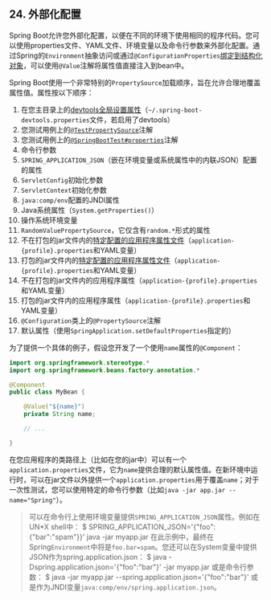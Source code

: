 ## 24. 外部化配置

Spring Boot允许您外部化配置，以便在不同的环境下使用相同的程序代码。您可以使用properties文件、YAML文件、环境变量以及命令行参数来外部化配置。通过Spring的`Environment`抽象访问或通过`@ConfigurationProperties`[绑定到结构化对象](24.7.Type-safe_Configuration_Properties.md)，可以使用`@Value`注解将属性值直接注入到bean中。 

Spring Boot使用一个非常特别的`PropertySource`加载顺序，旨在允许合理地覆盖属性值。属性按以下顺序：

1. 在您主目录上的[devtools全局设置属性](../III.Using_Spring_Boot/20.4.Global_settings.md)（`~/.spring-boot-devtools.properties`文件，若启用了devtools）
2. 您测试用例上的[`@TestPropertySource`](https://docs.spring.io/spring/docs/4.3.24.RELEASE/javadoc-api/org/springframework/test/context/TestPropertySource.html)注解
3. 您测试用例上的[`@SpringBootTest#properties`](https://docs.spring.io/spring-boot/docs/1.5.21.RELEASE/api/org/springframework/boot/test/context/SpringBootTest.html)注解
4. 命令行参数
5. `SPRING_APPLICATION_JSON`（嵌在环境变量或系统属性中的内联JSON）配置的属性
6. `ServletConfig`初始化参数
7. `ServletContext`初始化参数
8. `java:comp/env`配置的JNDI属性
9. Java系统属性（`System.getProperties()`）
10. 操作系统环境变量
11. `RandomValuePropertySource`，它仅含有`random.*`形式的属性
12. 不在打包的jar文件内的[特定配置的应用程序属性文件](24.4.Profile_specific_properties.md)（`application-{profile}.properties`和YAML变量）
13. 打包的jar文件内的[特定配置的应用程序属性文件](24.4.Profile_specific_properties.md)（`application-{profile}.properties`和YAML变量）
14. 不在打包的jar文件内的应用程序属性（`application-{profile}.properties`和YAML变量）
15. 打包的jar文件内的应用程序属性（`application-{profile}.properties`和YAML变量）
16. `@Configuration`类上的`@PropertySource`注解
17. 默认属性（使用`SpringApplication.setDefaultProperties`指定的）

为了提供一个具体的例子，假设您开发了一个使用`name`属性的`@Component`：

```java
import org.springframework.stereotype.*
import org.springframework.beans.factory.annotation.*

@Component
public class MyBean {

    @Value("${name}")
    private String name;

    // ...

}
```

在您应用程序的类路径上（比如在您的jar中）可以有一个`application.properties`文件，它为`name`提供合理的默认属性值。在新环境中运行时，可以在jar文件以外提供一个`application.properties`用于覆盖`name`；对于一次性测试，您可以使用特定的命令行参数（比如`java -jar app.jar --name="Spring"`）。

>可以在命令行上使用环境变量提供`SPRING_APPLICATION_JSON`属性。例如在UN*X shell中：
  $ SPRING_APPLICATION_JSON='{"foo":{"bar":"spam"}}' java -jar myapp.jar
在此示例中，最终在Spring`Environment`中将是`foo.bar=spam`。您还可以在System变量中提供JSON作为spring.application.json：
  $ java -Dspring.application.json='{"foo":"bar"}' -jar myapp.jar
或是命令行参数：
  $ java -jar myapp.jar --spring.application.json='{"foo":"bar"}'
或是作为JNDI变量`java:comp/env/spring.application.json`。


